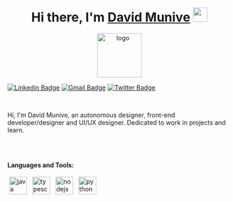 <h1 align="center">Hi there, I'm <a href="https://www.b.c/" target="_blank">David Munive</a> <img
src="https://github.com/blackcater/blackcater/raw/main/images/Hi.gif" height="32" /></h1>

<p align="center">
<img alt="logo" width="100px" src="https://pbs.twimg.com/profile_images/1611184504529473536/lkljEkhK_200x200.jpg"</img>
</p>

[![Linkedin Badge](https://img.shields.io/badge/-DavidMunive-blue?style=flat-square&logo=Linkedin&logoColor=white&link=https://www.linkedin.com/in/david-munive-it/)](https://www.linkedin.com/in/david-munive-it/)
[![Gmail Badge](https://img.shields.io/badge/-jdavemun@gmail.com-c14438?style=flat-square&logo=Gmail&logoColor=white&link=mailto:jdavemun@gmail.com)](mailto:jdavemun@gmail.com)
[![Twitter Badge](https://img.shields.io/badge/-@david_mnv-1ca0f1?style=flat-square&labelColor=1ca0f1&logo=twitter&logoColor=white&link=https://twitter.com/david_mnv)](https://twitter.com/david_mnv)

<br />

Hi, I'm David Munive, an autonomous designer, front-end developer/designer and UI/UX designer. Dedicated to work in projects and learn.

<br />
<br />

**Languages and Tools:**

<p>
<img src="https://cdn.jsdelivr.net/gh/devicons/devicon/icons/java/java-original.svg" height="40" style="vertical-align:down; margin:4px" alt="java">
<img src="https://cdn.jsdelivr.net/gh/devicons/devicon/icons/typescript/typescript-original.svg" height="40" style="vertical-align:down; margin:4px" alt="typescript">
<img src="https://cdn.jsdelivr.net/gh/devicons/devicon/icons/nodejs/nodejs-original-wordmark.svg" height="40" style="vertical-align:down; margin:4px" alt="nodejs">
<img src="https://cdn.jsdelivr.net/gh/devicons/devicon/icons/python/python-original.svg" height="40" style="vertical-align:down; margin:4px" alt="python">
</p>


```

```
